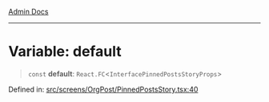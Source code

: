 [Admin Docs](/)

---

# Variable: default

> `const` **default**: `React.FC`\<`InterfacePinnedPostsStoryProps`\>

Defined in: [src/screens/OrgPost/PinnedPostsStory.tsx:40](https://github.com/PalisadoesFoundation/talawa-admin/blob/main/src/screens/OrgPost/PinnedPostsStory.tsx#L40)
